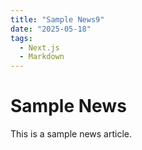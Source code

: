 ```yaml
---
title: "Sample News9"
date: "2025-05-18"
tags:
  - Next.js
  - Markdown
---
```


# Sample News

This is a sample news article.
